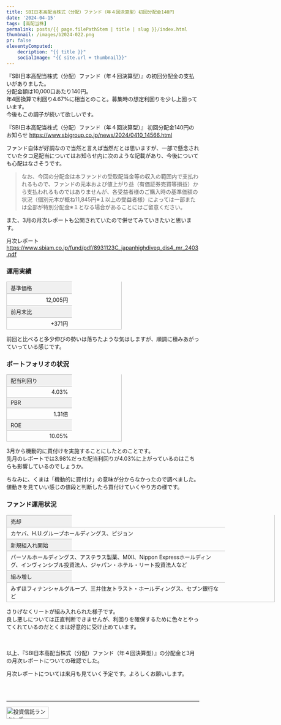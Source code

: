 ```yaml
---
title: SBI日本高配当株式（分配）ファンド（年４回決算型）初回分配金140円
date: '2024-04-15'
tags: [高配当株]
permalink: posts/{{ page.filePathStem | title | slug }}/index.html
thumbnail: /images/b2024-022.png
pr: false
eleventyComputed:
    decription: "{{ title }}"
    socialImage: "{{ site.url + thumbnail}}"
---
```


『SBI日本高配当株式（分配）ファンド（年４回決算型）』の初回分配金の支払いがありました。<br/>
分配金額は10,000口あたり140円。<br/>
年4回換算で利回り4.67%に相当とのこと。募集時の想定利回りを少し上回っています。<br/>
今後もこの調子が続いて欲しいです。

『SBI日本高配当株式（分配）ファンド（年４回決算型）』
初回分配金140円のお知らせ
<a href="https://www.sbigroup.co.jp/news/2024/0410_14566.html">https://www.sbigroup.co.jp/news/2024/0410_14566.html</a>

ファンド自体が好調なので当然と言えば当然だとは思いますが、一部で懸念されていたタコ足配当についてはお知らせ内に次のような記載があり、今後についても心配はなさそうです。

> なお、今回の分配金は本ファンドの受取配当金等の収入の範囲内で支払われるもので、ファンドの元本および値上がり益（有価証券売買等損益）から支払われるものではありませんが、各受益者様のご購入時の基準価額の状況（個別元本が概ね11,845円※１以上の受益者様）によっては一部または全部が特別分配金※１となる場合があることにはご留意ください。


また、3月の月次レポートも公開されていたので併せてみていきたいと思います。


月次レポート
<a href="https://www.sbiam.co.jp/fund/pdf/8931123C_japanhighdiveq_dis4_mr_2403.pdf">https://www.sbiam.co.jp/fund/pdf/8931123C_japanhighdiveq_dis4_mr_2403.pdf</a>


### 運用実績

<div class="table-col2">
    <div>基準価格</div><div>12,005円</div>
    <div>前月末比</div><div>+371円</div>
</div>

前回と比べると多少伸びの勢いは落ちたような気はしますが、順調に積みあがっていっている感じです。


### ポートフォリオの状況

<div class="table-col2">
    <div>配当利回り</div><div>4.03%</div>
    <div>PBR</div><div>1.31倍</div>
    <div>ROE</div><div>10.05%</div>
</div>

3月から機動的に買付けを実施することにしたとのことです。<br/>
先月のレポートでは3.98%だった配当利回りが4.03%に上がっているのはこちらも影響しているのでしょうか。

ちなみに、くまは「機動的に買付け」の意味が分からなかったので調べました。<br/>
値動きを見ていい感じの値段と判断したら買付けていくやり方の様です。

### ファンド運用状況

<div class="table-col2 fund-op">
    <div>売却</div><div>カヤバ、H.U.グループホールディングス、ピジョン</div>
    <div>新規組入れ開始</div><div>パーソルホールディングス、アステラス製薬、MIXI、Nippon Expressホールディング、インヴィンシブル投資法人、ジャパン・ホテル・リート投資法人など</div>
    <div>組み増し</div><div>みずほフィナンシャルグループ、三井住友トラスト・ホールディングス、セブン銀行など</div>
</div>

さりげなくリートが組み入れられた様子です。<br/>
良し悪しについては正直判断できませんが、利回りを確保するために色々とやってくれているのだとくまは好意的に受け止めています。

<br/>
<br/>
以上、『SBI日本高配当株式（分配）ファンド（年４回決算型）』の分配金と3月の月次レポートについての確認でした。

月次レポートについては来月も見ていく予定です。よろしくお願いします。

<br/>
<br/>
<hr/>




<a href="https://blog.with2.net/link/?id=2111205&cid=2009" title="投資信託ランキング"><img alt="投資信託ランキング" width="110" height="31" src="https://blog.with2.net/img/banner/c/banner_1/br_c_2009_1.gif"></a>




<style>
    .table-col2 {
        display: flex;
        flex-wrap: wrap;
        border-style: solid;
        border-width: 0 1px 1px 0;
        border-color: #bbb;
        margin-top: 1rem;
        width: 300px;
    }
    .table-col2 div {
        border-style: solid;
        border-width: 1px 0 0 1px;
        border-color: #bbb;
        padding: 5px 10px;
    }
    .table-col2 div:nth-child(odd) {
        width: 150px;
        background: #f0f0f0;
    }
    .table-col2 div:nth-child(even) {
        width: calc(100% - 150px);
        text-align: right;
    }
    .table-col2.fund-op {
        width: 700px;
    }
    .table-col2.fund-op div {
        text-align: left;
    }    
</style>
